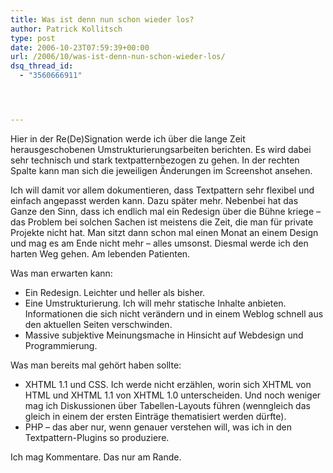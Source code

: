 ```yaml
---
title: Was ist denn nun schon wieder los?
author: Patrick Kollitsch
type: post
date: 2006-10-23T07:59:39+00:00
url: /2006/10/was-ist-denn-nun-schon-wieder-los/
dsq_thread_id:
  - "3560666911"




---
```

Hier in der Re(De)Signation werde ich &uuml;ber die lange Zeit herausgeschobenen Umstrukturierungsarbeiten berichten. Es wird dabei sehr technisch und stark textpatternbezogen zu gehen. In der rechten Spalte kann man sich die jeweiligen &Auml;nderungen im Screenshot ansehen. 

Ich will damit vor allem dokumentieren, dass Textpattern sehr flexibel und einfach angepasst werden kann. Dazu sp&auml;ter mehr. Nebenbei hat das Ganze den Sinn, dass ich endlich mal ein Redesign &uuml;ber die B&uuml;hne kriege &#8211; das Problem bei solchen Sachen ist meistens die Zeit, die man f&uuml;r private Projekte nicht hat. Man sitzt dann schon mal einen Monat an einem Design und mag es am Ende nicht mehr &#8211; alles umsonst. Diesmal werde ich den harten Weg gehen. Am lebenden Patienten. 

Was man erwarten kann:

  * Ein Redesign. Leichter und heller als bisher. 
  * Eine Umstrukturierung. Ich will mehr statische Inhalte anbieten. Informationen die sich nicht ver&auml;ndern und in einem Weblog schnell aus den aktuellen Seiten verschwinden. 
  * Massive subjektive Meinungsmache in Hinsicht auf Webdesign und Programmierung. 

Was man bereits mal geh&ouml;rt haben sollte:

  * <span class="caps">XHTML</span> 1.1 und <span class="caps">CSS</span>. Ich werde nicht erz&auml;hlen, worin sich <span class="caps">XHTML</span> von <span class="caps">HTML</span> und <span class="caps">XHTML</span> 1.1 von <span class="caps">XHTML</span> 1.0 unterscheiden. Und noch weniger mag ich Diskussionen &uuml;ber Tabellen-Layouts f&uuml;hren (wenngleich das gleich in einem der ersten Eintr&auml;ge thematisiert werden d&uuml;rfte). 
  * <span class="caps">PHP</span> &#8211; das aber nur, wenn genauer verstehen will, was ich in den Textpattern-Plugins so produziere.

Ich mag Kommentare. Das nur am Rande.